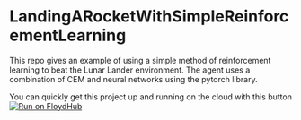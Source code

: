 # LandingARocketWithSimpleReinforcementLearning
This repo gives an example of using a simple method of reinforcement learning to beat the Lunar Lander environment. The agent uses a combination of CEM and neural networks using the pytorch library. 

You can quickly get this project up and running on the cloud with this button
[![Run on FloydHub](https://static.floydhub.com/button/button.svg)](https://floydhub.com/run?template=https://github.com/djbyrne/LandingARocketWithSimpleReinforcementLearning)
